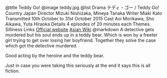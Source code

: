 @title		Teddy Go!
@image		teddy.jpg
@list
Drama		&#12486;&#12487;&#12451;&#12539;&#12468;&#12540; / Teddy Go!
Country		Japan
Director		Mizuki Nishizaka, Mineya Tanaka
Writer		 Miaki Kato
Transmitted		10th October to 31st October 2015
Cast		Aoi Morikawa, Sho Aikawa, Yuta Hiraoka
Details		4 episodes of 20 minutes each
Themes		Silliness
Links		[Official website](https://www.fujitv.co.jp/teddygo/index.html) [Asian Wiki](http://asianwiki.com/Teddy_Go!_(Japanese_Drama))
@markdown
A detective gets murdered but his soul ends up in a teddy bear. Which is
won by a freeter girl trying to get over losing her boyfriend. Together
they solve the case which got the detective murdered.

Good acting by the heroine and the teddy bear.

Just in case you were taking this seriously at the end it says
this is all fiction.
